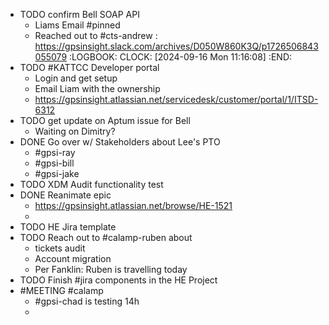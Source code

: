 - TODO confirm Bell SOAP API
	- Liams Email #pinned
	- Reached out to #cts-andrew : https://gpsinsight.slack.com/archives/D050W860K3Q/p1726506843055079
	  :LOGBOOK:
	  CLOCK: [2024-09-16 Mon 11:16:08]
	  :END:
- TODO #KATTCC Developer portal
	- Login and get setup
	- Email Liam with the ownership
	- https://gpsinsight.atlassian.net/servicedesk/customer/portal/1/ITSD-6312
- TODO get update on Aptum issue for Bell
	- Waiting on Dimitry?
- DONE Go over w/ Stakeholders about Lee's PTO
	- #gpsi-ray
	- #gpsi-bill
	- #gpsi-jake
- TODO XDM Audit functionality test
- DONE Reanimate epic
	- https://gpsinsight.atlassian.net/browse/HE-1521
	-
- TODO HE Jira template
- TODO Reach out to #calamp-ruben about
	- tickets audit
	- Account migration
	- Per Fanklin: Ruben is travelling today
- TODO Finish #jira components in the HE Project
- #MEETING #calamp
	- #gpsi-chad is testing 14h
	-